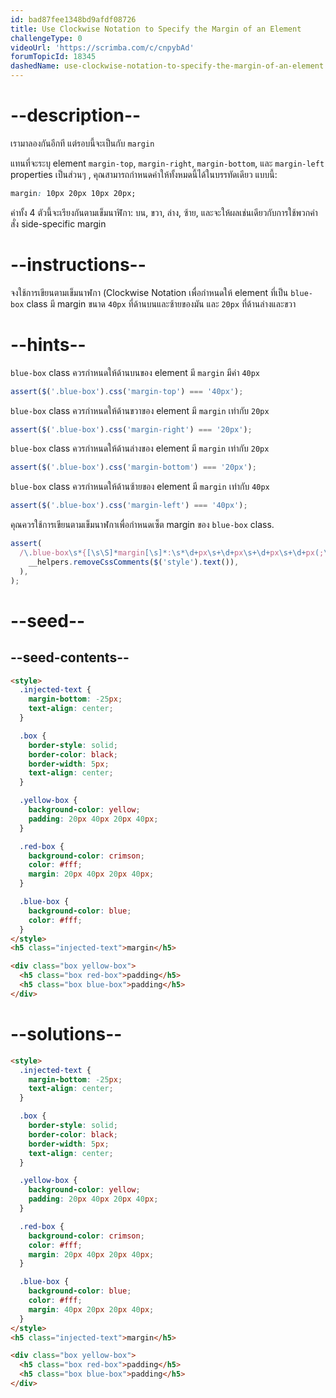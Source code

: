 ```yaml
---
id: bad87fee1348bd9afdf08726
title: Use Clockwise Notation to Specify the Margin of an Element
challengeType: 0
videoUrl: 'https://scrimba.com/c/cnpybAd'
forumTopicId: 18345
dashedName: use-clockwise-notation-to-specify-the-margin-of-an-element
---
```


# --description--

เรามาลองกันอีกที แต่รอบนี้จะเป็นกับ `margin`

แทนที่จะระบุ element `margin-top`, `margin-right`, `margin-bottom`, และ `margin-left` properties เป็นส่วนๆ , คุณสามารถกำหนดค่าให้ทั้งหมดนี้ได้ในบรรทัดเดียว แบบนี้:

```css
margin: 10px 20px 10px 20px;
```

ค่าทั้ง 4 ตัวนี้จะเรียงกันตามเข็มนาฬิกา: บน, ขวา, ล่าง, ซ้าย, และจะให้ผลเช่นเดียวกับการใช้พวกคำสั่ง side-specific margin

# --instructions--

จงใช้การเขียนตามเข็มนาฬกา (Clockwise Notation เพื่อกำหนดให้ element ที่เป็น `blue-box` class มี margin ขนาด `40px` ที่ด้านบนและซ้ายของมัน และ `20px` ที่ด้านล่างและขวา

# --hints--

`blue-box` class ควรกำหนดให้ด้านบนของ element มี `margin` มีค่า `40px`

```js
assert($('.blue-box').css('margin-top') === '40px');
```

`blue-box` class ควรกำหนดให้ด้านขวาของ element มี `margin` เท่ากับ `20px`

```js
assert($('.blue-box').css('margin-right') === '20px');
```

`blue-box` class ควรกำหนดให้ด้านล่างของ element มี `margin` เท่ากับ `20px`

```js
assert($('.blue-box').css('margin-bottom') === '20px');
```

`blue-box` class ควรกำหนดให้ด้านซ้ายของ element มี `margin` เท่ากับ `40px`

```js
assert($('.blue-box').css('margin-left') === '40px');
```

คุณควรใช้การเขียนตามเข็มนาฬกาเพื่อกำหนดเซ็ต margin ของ `blue-box` class.

```js
assert(
  /\.blue-box\s*{[\s\S]*margin[\s]*:\s*\d+px\s+\d+px\s+\d+px\s+\d+px(;\s*[^}]+\s*}|;?\s*})/.test(
    __helpers.removeCssComments($('style').text()),
  ),
);
```

# --seed--

## --seed-contents--

```html
<style>
  .injected-text {
    margin-bottom: -25px;
    text-align: center;
  }

  .box {
    border-style: solid;
    border-color: black;
    border-width: 5px;
    text-align: center;
  }

  .yellow-box {
    background-color: yellow;
    padding: 20px 40px 20px 40px;
  }

  .red-box {
    background-color: crimson;
    color: #fff;
    margin: 20px 40px 20px 40px;
  }

  .blue-box {
    background-color: blue;
    color: #fff;
  }
</style>
<h5 class="injected-text">margin</h5>

<div class="box yellow-box">
  <h5 class="box red-box">padding</h5>
  <h5 class="box blue-box">padding</h5>
</div>
```

# --solutions--

```html
<style>
  .injected-text {
    margin-bottom: -25px;
    text-align: center;
  }

  .box {
    border-style: solid;
    border-color: black;
    border-width: 5px;
    text-align: center;
  }

  .yellow-box {
    background-color: yellow;
    padding: 20px 40px 20px 40px;
  }

  .red-box {
    background-color: crimson;
    color: #fff;
    margin: 20px 40px 20px 40px;
  }

  .blue-box {
    background-color: blue;
    color: #fff;
    margin: 40px 20px 20px 40px;
  }
</style>
<h5 class="injected-text">margin</h5>

<div class="box yellow-box">
  <h5 class="box red-box">padding</h5>
  <h5 class="box blue-box">padding</h5>
</div>
```

